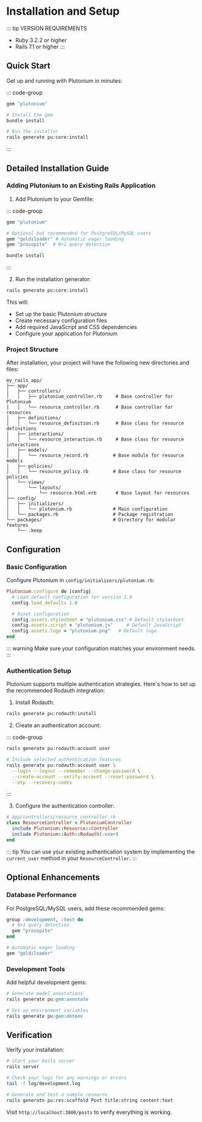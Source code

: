 # Installation and Setup

::: tip VERSION REQUIREMENTS
- Ruby 3.2.2 or higher
- Rails 7.1 or higher
:::

## Quick Start

Get up and running with Plutonium in minutes:

::: code-group
```ruby [Gemfile]
gem "plutonium"
```

```bash [Terminal]
# Install the gem
bundle install

# Run the installer
rails generate pu:core:install
```
:::

## Detailed Installation Guide

### Adding Plutonium to an Existing Rails Application

1. Add Plutonium to your Gemfile:

::: code-group
```ruby [Gemfile]
gem "plutonium"

# Optional but recommended for PostgreSQL/MySQL users
gem "goldiloader" # Automatic eager loading
gem "prosopite"  # N+1 query detection
```

```bash [Terminal]
bundle install
```
:::

2. Run the installation generator:

```bash
rails generate pu:core:install
```

This will:
- Set up the basic Plutonium structure
- Create necessary configuration files
- Add required JavaScript and CSS dependencies
- Configure your application for Plutonium

### Project Structure

After installation, your project will have the following new directories and files:

```
my_rails_app/
├── app/
│   ├── controllers/
│   │   ├── plutonium_controller.rb     # Base controller for Plutonium
│   │   └── resource_controller.rb      # Base controller for resources
│   ├── definitions/
│   │   └── resource_definition.rb      # Base class for resource definitions
│   ├── interactions/
│   │   └── resource_interaction.rb     # Base class for resource interactions
│   ├── models/
│   │   └── resource_record.rb         # Base module for resource models
│   ├── policies/
│   │   └── resource_policy.rb         # Base class for resource policies
│   └── views/
│       └── layouts/
│           └── resource.html.erb       # Base layout for resources
├── config/
│   ├── initializers/
│   │   └── plutonium.rb               # Main configuration
│   └── packages.rb                    # Package registration
└── packages/                          # Directory for modular features
    └── .keep
```

## Configuration

### Basic Configuration

Configure Plutonium in `config/initializers/plutonium.rb`:

```ruby
Plutonium.configure do |config|
  # Load default configuration for version 1.0
  config.load_defaults 1.0

  # Asset configuration
  config.assets.stylesheet = "plutonium.css" # Default stylesheet
  config.assets.script = "plutonium.js"     # Default JavaScript
  config.assets.logo = "plutonium.png"   # Default logo
end
```

::: warning
Make sure your configuration matches your environment needs.
:::

### Authentication Setup

Plutonium supports multiple authentication strategies. Here's how to set up the recommended Rodauth integration:

1. Install Rodauth:

```bash
rails generate pu:rodauth:install
```

2. Create an authentication account:

::: code-group
```bash [Basic Setup]
rails generate pu:rodauth:account user
```

```bash [Custom Setup]
# Include selected authentication features
rails generate pu:rodauth:account user \
  --login --logout --remember --change-password \
  --create-account --verify-account --reset-password \
  --otp --recovery-codes
```
:::

3. Configure the authentication controller:

```ruby
# app/controllers/resource_controller.rb
class ResourceController < PlutoniumController
  include Plutonium::Resource::Controller
  include Plutonium::Auth::Rodauth(:user)
end
```

::: tip
You can use your existing authentication system by implementing the `current_user` method in your `ResourceController`.
:::

<!--
## Asset Pipeline Setup

### JavaScript Setup


Plutonium uses modern JavaScript features. Here's how to set it up:

1. Install required npm packages:

::: code-group
```bash [importmap]
bin/importmap pin @radioactive-labs/plutonium
```

```bash [esbuild]
npm install @radioactive-labs/plutonium
```
:::


2. Configure JavaScript:

::: code-group
```js [app/javascript/controllers/index.js]
import { application } from "controllers/application"
import { registerControllers } from "@radioactive-labs/plutonium" // [!code ++]
registerControllers(application) // [!code ++]
```

```js [app/javascript/application.js]
import "@hotwired/turbo-rails"
import "controllers"
```
:::

### CSS Setup

Plutonium uses Tailwind CSS. Configure it in your `tailwind.config.js`:

```js
const defaultTheme = require('tailwindcss/defaultTheme')

module.exports = {
  content: [
    './app/views/**/*.erb',
    './app/helpers/**/*.rb',
    './app/javascript/**/*.js',
    './app/components/**/*.{erb,rb}',
    './node_modules/@radioactive-labs/plutonium/**/*.{js,ts}'
  ],
  theme: {
    extend: {
      fontFamily: {
        sans: ['Inter var', ...defaultTheme.fontFamily.sans],
      },
    },
  },
  plugins: [
    require('@tailwindcss/forms'),
    require('flowbite/plugin')
  ],
}
```
-->

## Optional Enhancements

### Database Performance

For PostgreSQL/MySQL users, add these recommended gems:

```ruby
group :development, :test do
  # N+1 query detection
  gem "prosopite"
end

# Automatic eager loading
gem "goldiloader"
```

### Development Tools

Add helpful development gems:

```ruby
# Generate model annotations
rails generate pu:gem:annotate

# Set up environment variables
rails generate pu:gem:dotenv
```

## Verification

Verify your installation:

```bash
# Start your Rails server
rails server

# Check your logs for any warnings or errors
tail -f log/development.log

# Generate and test a sample resource
rails generate pu:res:scaffold Post title:string content:text
```

Visit `http://localhost:3000/posts` to verify everything is working.

<!--
::: tip Next Steps
Now that you have Plutonium installed and configured, you're ready to:
1. [Create your first resource](/guide/resources/creating-resources)
2. [Set up your first package](/guide/packages/creating-packages)
3. [Configure authorization](/guide/authorization/basic-setup)
:::
-->

<!--
### Getting Help

If you run into issues:

1. Check the [FAQ](/guide/faq)
2. Search [GitHub Issues](https://github.com/radioactive-labs/plutonium-core/issues)
3. Join our [Discord Community](https://discord.gg/plutonium)
4. Create a new [GitHub Issue](https://github.com/radioactive-labs/plutonium-core/issues/new)
-->

